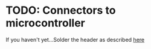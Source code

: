 # TODO: Connectors to microcontroller

If you haven't yet...Solder the header as described [here](updating-the-microcontroller.md#Programming%20the%20Microcontroller%20Board)


